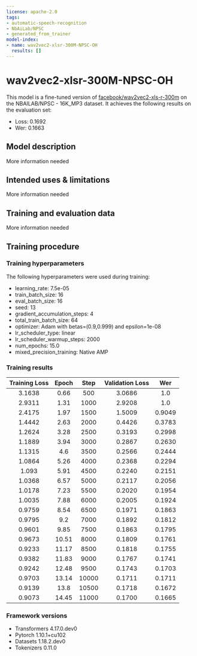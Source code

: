 ```yaml
---
license: apache-2.0
tags:
- automatic-speech-recognition
- NbAiLab/NPSC
- generated_from_trainer
model-index:
- name: wav2vec2-xlsr-300M-NPSC-OH
  results: []
---
```


<!-- This model card has been generated automatically according to the information the Trainer had access to. You
should probably proofread and complete it, then remove this comment. -->

# wav2vec2-xlsr-300M-NPSC-OH

This model is a fine-tuned version of [facebook/wav2vec2-xls-r-300m](https://huggingface.co/facebook/wav2vec2-xls-r-300m) on the NBAILAB/NPSC - 16K_MP3 dataset.
It achieves the following results on the evaluation set:
- Loss: 0.1692
- Wer: 0.1663

## Model description

More information needed

## Intended uses & limitations

More information needed

## Training and evaluation data

More information needed

## Training procedure

### Training hyperparameters

The following hyperparameters were used during training:
- learning_rate: 7.5e-05
- train_batch_size: 16
- eval_batch_size: 16
- seed: 13
- gradient_accumulation_steps: 4
- total_train_batch_size: 64
- optimizer: Adam with betas=(0.9,0.999) and epsilon=1e-08
- lr_scheduler_type: linear
- lr_scheduler_warmup_steps: 2000
- num_epochs: 15.0
- mixed_precision_training: Native AMP

### Training results

| Training Loss | Epoch | Step  | Validation Loss | Wer    |
|:-------------:|:-----:|:-----:|:---------------:|:------:|
| 3.1638        | 0.66  | 500   | 3.0686          | 1.0    |
| 2.9311        | 1.31  | 1000  | 2.9208          | 1.0    |
| 2.4175        | 1.97  | 1500  | 1.5009          | 0.9049 |
| 1.4442        | 2.63  | 2000  | 0.4426          | 0.3783 |
| 1.2624        | 3.28  | 2500  | 0.3193          | 0.2998 |
| 1.1889        | 3.94  | 3000  | 0.2867          | 0.2630 |
| 1.1315        | 4.6   | 3500  | 0.2566          | 0.2444 |
| 1.0864        | 5.26  | 4000  | 0.2368          | 0.2294 |
| 1.093         | 5.91  | 4500  | 0.2240          | 0.2151 |
| 1.0368        | 6.57  | 5000  | 0.2117          | 0.2056 |
| 1.0178        | 7.23  | 5500  | 0.2020          | 0.1954 |
| 1.0035        | 7.88  | 6000  | 0.2005          | 0.1924 |
| 0.9759        | 8.54  | 6500  | 0.1971          | 0.1863 |
| 0.9795        | 9.2   | 7000  | 0.1892          | 0.1812 |
| 0.9601        | 9.85  | 7500  | 0.1863          | 0.1795 |
| 0.9673        | 10.51 | 8000  | 0.1809          | 0.1761 |
| 0.9233        | 11.17 | 8500  | 0.1818          | 0.1755 |
| 0.9382        | 11.83 | 9000  | 0.1767          | 0.1741 |
| 0.9242        | 12.48 | 9500  | 0.1743          | 0.1703 |
| 0.9703        | 13.14 | 10000 | 0.1711          | 0.1711 |
| 0.9139        | 13.8  | 10500 | 0.1718          | 0.1672 |
| 0.9073        | 14.45 | 11000 | 0.1700          | 0.1665 |


### Framework versions

- Transformers 4.17.0.dev0
- Pytorch 1.10.1+cu102
- Datasets 1.18.2.dev0
- Tokenizers 0.11.0

